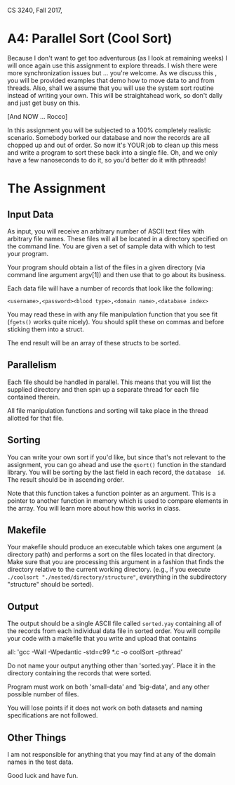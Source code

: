 CS 3240, Fall 2017, 
# A4: Parallel Sort (Cool Sort)

Because I don't want to get too adventurous (as I look at remaining weeks) I will <sigh> once again use this 
assignment to explore threads. I wish there were more synchronization issues but ... you're welcome. As we discuss this 
, you will be provided examples that demo how to move data to and from threads. Also, shall we assume that you will use 
the system sort routine instead of writing your own. This will be straightahead work, so don't dally and just get busy 
on this. 

[And NOW ... Rocco]

In this assignment you will be subjected to a 100% completely realistic scenario. Somebody borked our database and now 
the records are all chopped up and out of order. So now it's YOUR job to clean up this mess and write a program to sort 
these back into a single file. Oh, and we only have a few nanoseconds to do it, so you'd better do it with pthreads!

# The Assignment

## Input Data
As input, you will receive an arbitrary number of ASCII text files with arbitrary file names. These files will all be 
located in a directory specified on the command line. You are given a set of sample data with which to test your 
program.

Your program should obtain a list of the files in a given directory (via command line argument argv[1]) and then use 
that to go about its business. 

Each data file will have a number of records that look like the following: 

    <username>,<password><blood type>,<domain name>,<database index>

You may read these in with any file manipulation function that you see fit (`fgets()` works quite nicely). You should 
split these on commas and before sticking them into a struct. 

The end result will be an array of these structs to be sorted. 

## Parallelism
Each file should be handled in parallel. This means that you will list the supplied directory and then spin up a 
separate thread for each file contained therein. 

All file manipulation functions and sorting will take place in the thread allotted for that file. 

## Sorting 
You can write your own sort if you'd like, but since that's not relevant to the assignment, you can go ahead and use 
the `qsort()` function in the standard library. You will be sorting by the last field in each record, the `database 
id`. The result should be in ascending order. 

Note that this function takes a function pointer as an argument. This is a pointer to another function in memory which 
is used to compare elements in the array. You will learn more about how this works in class. 

## Makefile
Your makefile should produce an executable which takes one argument (a directory path) and performs a sort on the 
files located in that directory. Make sure that you are processing this argument in a fashion that finds the directory 
relative to the current working directory. (e.g., if you execute `./coolsort "./nested/directory/structure"`, 
everything in the subdirectory "structure" should be sorted). 

## Output
The output should be a single ASCII file called `sorted.yay` containing all of the records from each individual data 
file in sorted order. You will compile your code with a makefile that you write and upload that contains 

all:
	'gcc -Wall -Wpedantic -std=c99 *.c -o coolSort -pthread'

Do not name your output anything other than 'sorted.yay'. Place it in the directory containing the records that were sorted.

Program must work on both 'small-data' and 'big-data', and any other possible number of files.

You will lose points if it does not work on both datasets and naming specifications are not followed.

## Other Things
I am not responsible for anything that you may find at any of the domain names in the test data. 

Good luck and have fun. 
